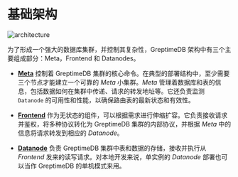# 基础架构

![architecture](/architecture-2.png)

为了形成一个强大的数据库集群，并控制其复杂性，GreptimeDB 架构中有三个主要组成部分：Meta，Frontend 和 Datanodes。

- [**Meta**](/zh/v0.4/developer-guide/metasrv/overview.md) 控制着 GreptimeDB 集群的核心命令。在典型的部署结构中，至少需要三个节点才能建立一个可靠的 _Meta_ 小集群。_Meta_ 管理着数据库和表的信息，包括数据如何在集群中传递、请求的转发地址等。它还负责监测 `Datanode` 的可用性和性能，以确保路由表的最新状态和有效性。

- [**Frontend**](/zh/v0.4/developer-guide/frontend/overview.md) 作为无状态的组件，可以根据需求进行伸缩扩容。它负责接收请求并鉴权，将多种协议转化为 GreptimeDB 集群的内部协议，并根据 _Meta_ 中的信息将请求转发到相应的 _Datanode_。

- [**Datanode**](/zh/v0.4/developer-guide/datanode/overview.md) 负责 GreptimeDB 集群中表和数据的存储，接收并执行从 _Frontend_ 发来的读写请求。对本地开发来说，单实例的 _Datanode_ 部署也可以当作 GreptimeDB 的单机模式来用。
